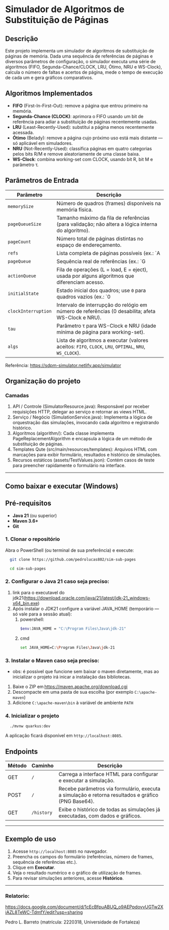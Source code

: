 # Simulador de Algoritmos de Substituição de Páginas

## Descrição
Este projeto implementa um simulador de algoritmos de substituição de páginas de memória. Dada uma sequência de referências de páginas e diversos parâmetros de configuração, o simulador executa uma série de algoritmos (FIFO, Segunda-Chance/CLOCK, LRU, Ótimo, NRU e WS-Clock), calcula o número de faltas e acertos de página, mede o tempo de execução de cada um e gera gráficos comparativos.

## Algoritmos Implementados
- **FIFO** (First-In-First-Out): remove a página que entrou primeiro na memória.
- **Segunda-Chance (CLOCK)**: aprimora o FIFO usando um bit de referência para adiar a substituição de páginas recentemente usadas.
- **LRU** (Least-Recently-Used): substitui a página menos recentemente acessada.
- **Ótimo** (Belady): remove a página cujo próximo uso está mais distante — só aplicável em simuladores.
- **NRU** (Not-Recently-Used): classifica páginas em quatro categorias pelos bits R/M e remove aleatoriamente de uma classe baixa.
- **WS-Clock**: combina working-set com CLOCK, usando bit R, bit M e parâmetro τ.

## Parâmetros de Entrada
| Parâmetro           | Descrição                                                                                             |
|---------------------|-------------------------------------------------------------------------------------------------------|
| `memorySize`        | Número de quadros (frames) disponíveis na memória física.                                             |
| `pageQueueSize`     | Tamanho máximo da fila de referências (para validação; não altera a lógica interna do algoritmo).     |
| `pageCount`         | Número total de páginas distintas no espaço de endereçamento.                                         |
| `refs`              | Lista completa de páginas possíveis (ex.: `A|B|C|D|E`).                                               |
| `pageQueue`         | Sequência real de referências (ex.: `G|D|G|C|...`).                                                    |
| `actionQueue`       | Fila de operações (L = load, E = eject), usada por alguns algoritmos que diferenciam acesso.          |
| `initialState`      | Estado inicial dos quadros; use `0` para quadros vazios (ex.: `0|0|A|B|0`).                            |
| `clockInterruption` | Intervalo de interrupção do relógio em número de referências (0 desabilita; afeta WS-Clock e NRU).   |
| `tau`               | Parâmetro τ para WS-Clock e NRU (idade mínima de página para working-set).                             |
| `algs`              | Lista de algoritmos a executar (valores aceitos: `FIFO`, `CLOCK`, `LRU`, `OPTIMAL`, `NRU`, `WS_CLOCK`).|

Referência: https://sdpm-simulator.netlify.app/simulator

## Organização do projeto
### Camadas
1. API / Controle (SimulatorResource.java):
   Responsável por receber requisições HTTP, delegar ao serviço e retornar as views HTML.
2. Serviço / Negócio (SimulationService.java):
   Implementa a lógica de orquestração das simulações, invocando cada algoritmo e registrando histórico.
3. Algoritmos (algorithm/):
   Cada classe implementa PageReplacementAlgorithm e encapsula a lógica de um método de substituição de páginas.
4. Templates Qute (src/main/resources/templates):
   Arquivos HTML com marcações para exibir formulário, resultados e histórico de simulações.
5. Recursos estáticos (assets/TestValues.json):
   Contém casos de teste para preencher rapidamente o formulário na interface.

---

## Como baixar e executar (Windows)

## Pré-requisitos
- **Java 21** (ou superior)
- **Maven 3.6+**
- **Git**


### 1. Clonar o repositório

Abra o PowerShell (ou terminal de sua preferência) e execute:

```bash
  git clone https://github.com/pedrolucas802/sim-sub-pages
```
```bash
  cd sim-sub-pages
```

### 2. Configurar o Java 21 caso seja preciso:
1. link para o executavel do jdk21(https://download.oracle.com/java/21/latest/jdk-21_windows-x64_bin.exe) 
2. Após instalar o JDK21 configure a variável JAVA_HOME (temporário — só vale para a sessão atual):
   1. powershell:
      ```bash
      $env:JAVA_HOME = "C:\Program Files\Java\jdk-21"
      ```
   2. cmd
      ```bash
      set JAVA_HOME=C:\Program Files\Java\jdk-21
      ```
      
### 3. Instalar o Maven caso seja preciso:
* obs: é possivel que funcione sem baixar o maven diretamente, mas ao inicializar o projeto irá inicar a instalação das bibliotecas.

1. Baixe o ZIP em https://maven.apache.org/download.cgi
2. Descompacte em uma pasta de sua escolha (por exemplo `C:\apache-maven`)
3. Adicione `C:\apache-maven\bin` à variável de ambiente `PATH`


### 4. Inicializar o projeto

```shell script
  ./mvnw quarkus:dev
```

   A aplicação ficará disponível em `http://localhost:8085`.


## Endpoints

| Método | Caminho    | Descrição                                                                                   |
| ------ | ---------- | ------------------------------------------------------------------------------------------- |
| GET    | `/`        | Carrega a interface HTML para configurar e executar a simulação.                            |
| POST   | `/`        | Recebe parâmetros via formulário, executa a simulação e retorna resultados e gráfico (PNG Base64). |
| GET    | `/history` | Exibe o histórico de todas as simulações já executadas, com dados e gráficos.               |

---

## Exemplo de uso

1. Acesse `http://localhost:8085` no navegador.
2. Preencha os campos do formulário (referências, número de frames, sequência de referências etc.).
3. Clique em **Executar**.
4. Veja o resultado numérico e o gráfico de utilização de frames.
5. Para revisar simulações anteriores, acesse **Histórico**.


---
### Relatorio: 
https://docs.google.com/document/d/1cEcBfpuABUQ_o9AEPpdovvUGTw2XiAZL8TeWC-TdmfY/edit?usp=sharing 

Pedro L. Barreto (matrícula: 2220318, Universidade de Fortaleza)

